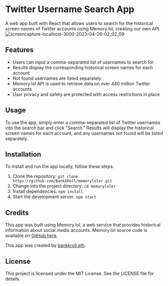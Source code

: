 # Twitter Username Search App
A web app built with React that allows users to search for the historical screen names of Twitter accounts using Memory.lol, creating our own API.
![screencapture-localhost-3000-2023-04-26-02_02_09](https://user-images.githubusercontent.com/106103625/234483381-98d6b3c1-c71d-4ff6-a0a2-3f8b7bb43a54.png)

## Features
- Users can input a comma-separated list of usernames to search for
- Results display the corresponding historical screen names for each account
- Not found usernames are listed separately
- Memory.lol API is used to retrieve data on over 440 million Twitter accounts
- User privacy and safety are protected with access restrictions in place

## Usage
To use the app, simply enter a comma-separated list of Twitter usernames into the search bar and click "Search." Results will display the historical screen names for each account, and any usernames not found will be listed separately.

## Installation
To install and run the app locally, follow these steps:

1. Clone the repository: `git clone https://github.com/BankkRoll/memoryloler.git`
2. Change into the project directory: `cd memoryloler`
3. Install dependencies: `npm install`
4. Start the development server: `npm start`

## Credits
This app was built using Memory.lol, a web service that provides historical information about social media accounts. Memory.lol source code is available on [GitHub here](https://github.com/travisbrown/memory.lol).

This app was created by [bankkroll.eth](https://twitte.com/bankkroll_eth).

## License
This project is licensed under the MIT License. See the LICENSE file for details.
